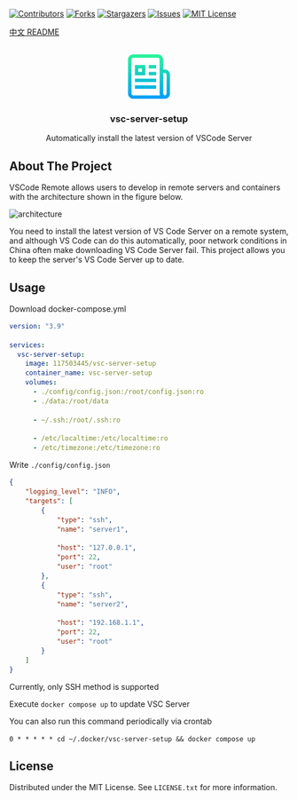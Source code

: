 <a name="readme-top"></a>

[![Contributors][contributors-shield]][contributors-url]
[![Forks][forks-shield]][forks-url]
[![Stargazers][stars-shield]][stars-url]
[![Issues][issues-shield]][issues-url]
[![MIT License][license-shield]][license-url]

[中文 README](https://github.com/117503445/vsc-server-setup/blob/master/README.zh-CN.md)

<!-- PROJECT LOGO -->
<br />
<div align="center">
  <a href="https://github.com/117503445/vsc-server-setup">
    <img src="images/logo.png" alt="Logo" width="80" height="80">
  </a>

<h3 align="center">vsc-server-setup</h3>

  <p align="center">
    Automatically install the latest version of VSCode Server
</div>

## About The Project

VSCode Remote allows users to develop in remote servers and containers with the architecture shown in the figure below.

![architecture](https://code.visualstudio.com/assets/docs/remote/remote-overview/architecture.png)

You need to install the latest version of VS Code Server on a remote system, and although VS Code can do this automatically, poor network conditions in China often make downloading VS Code Server fail. This project allows you to keep the server's VS Code Server up to date.
## Usage

Download docker-compose.yml

```yaml
version: "3.9"

services:
  vsc-server-setup:
    image: 117503445/vsc-server-setup
    container_name: vsc-server-setup
    volumes:
      - ./config/config.json:/root/config.json:ro
      - ./data:/root/data

      - ~/.ssh:/root/.ssh:ro
      
      - /etc/localtime:/etc/localtime:ro
      - /etc/timezone:/etc/timezone:ro
```

Write `./config/config.json`

```json
{
    "logging_level": "INFO",
    "targets": [
        {
            "type": "ssh",
            "name": "server1",

            "host": "127.0.0.1",
            "port": 22,
            "user": "root"
        },
        {
            "type": "ssh",
            "name": "server2",

            "host": "192.168.1.1",
            "port": 22,
            "user": "root"
        }
    ]
}
```

Currently, only SSH method is supported

Execute `docker compose up` to update VSC Server

You can also run this command periodically via crontab

`0 * * * * * cd ~/.docker/vsc-server-setup && docker compose up`

## License

Distributed under the MIT License. See `LICENSE.txt` for more information.

[contributors-shield]: https://img.shields.io/github/contributors/117503445/vsc-server-setup.svg?style=for-the-badge
[contributors-url]: https://github.com/117503445/vsc-server-setup/graphs/contributors
[forks-shield]: https://img.shields.io/github/forks/117503445/vsc-server-setup.svg?style=for-the-badge
[forks-url]: https://github.com/117503445/vsc-server-setup/network/members
[stars-shield]: https://img.shields.io/github/stars/117503445/vsc-server-setup.svg?style=for-the-badge
[stars-url]: https://github.com/117503445/vsc-server-setup/stargazers
[issues-shield]: https://img.shields.io/github/issues/117503445/vsc-server-setup.svg?style=for-the-badge
[issues-url]: https://github.com/117503445/vsc-server-setup/issues
[license-shield]: https://img.shields.io/github/license/117503445/vsc-server-setup.svg?style=for-the-badge
[license-url]: https://github.com/117503445/vsc-server-setup/blob/master/LICENSE.txt
